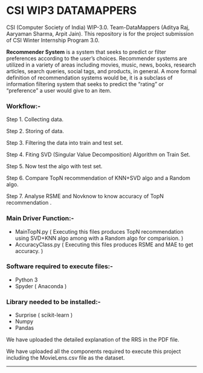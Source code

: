 # CSI WIP3 DATAMAPPERS
CSI (Computer Society of India) WIP-3.0. Team-DataMappers (Aditya Raj, Aaryaman Sharma, Arpit Jain).
This repository is for the project submission of CSI Winter Internship Program 3.0.

**Recommender System** is a system that seeks to predict or filter preferences according to the user’s choices. Recommender systems are utilized in a variety of areas including movies, music, news, books, research articles, search queries, social tags, and products, in general. A more formal definition of recommendation systems would be, it is a subclass of information filtering system that seeks to predict the “rating” or “preference” a user would give to an item.

### Workflow:-

Step 1. Collecting data.

Step 2. Storing of data.

Step 3. Filtering the data into train and test set.

Step 4. Fiting SVD (Singular Value Decomposition) Algorithm on Train Set.

Step 5. Now test the algo with test set.

Step 6. Compare TopN recommendation of KNN+SVD algo and a Random algo.

Step 7. Analyse RSME and Novknow to know accuracy of TopN recommendation .

### Main Driver Function:-
- MainTopN.py        ( Executing this files produces TopN recommendation using SVD+KNN algo among with a Random algo for comparision. )
- AccuracyClass.py   ( Executing this files produces RSME and MAE to get accuracy. ) 

### Software required to execute files:-
- Python 3 
- Spyder ( Anaconda )

### Library needed to be installed:-
- Surprise ( scikit-learn )
- Numpy
- Pandas

We have uploaded the detailed explanation of the RRS in the PDF file.

We have uploaded all the components required to execute this project including the MovieLens.csv file as the dataset.

_______________________

